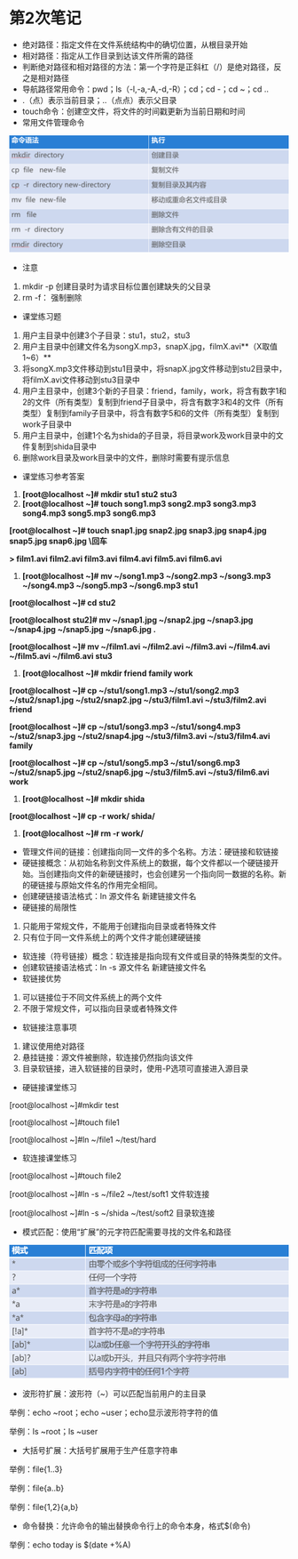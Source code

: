 # 第2次笔记

- 绝对路径：指定文件在文件系统结构中的确切位置，从根目录开始
- 相对路径：指定从工作目录到达该文件所需的路径
- 判断绝对路径和相对路径的方法：第一个字符是正斜杠（/）是绝对路径，反之是相对路径
- 导航路径常用命令：pwd；ls（-l,-a,-A,-d,-R）；cd；cd -；cd ~；cd ..
- .（点）表示当前目录；..（点点）表示父目录
- touch命令：创建空文件，将文件的时间戳更新为当前日期和时间
- 常用文件管理命令

![%E7%AC%AC2%E6%AC%A1%E7%AC%94%E8%AE%B0%207a7e030248ba4ea1a3383ac5ec6ff6f8/image1.png](%E7%AC%AC2%E6%AC%A1%E7%AC%94%E8%AE%B0%207a7e030248ba4ea1a3383ac5ec6ff6f8/image1.png)

- 注意
1. mkdir -p 创建目录时为请求目标位置创建缺失的父目录
2. rm -f： 强制删除
- 课堂练习题
1. 用户主目录中创建3个子目录：stu1，stu2，stu3
2. 用户主目录中创建文件名为songX.mp3，snapX.jpg，filmX.avi**（X取值1~6）**
3. 将songX.mp3文件移动到stu1目录中，将snapX.jpg文件移动到stu2目录中，将filmX.avi文件移动到stu3目录中
4. 用户主目录中，创建3个新的子目录：friend，family，work，将含有数字1和2的文件（所有类型）复制到friend子目录中，将含有数字3和4的文件（所有类型）复制到family子目录中，将含有数字5和6的文件（所有类型）复制到work子目录中
5. 用户主目录中，创建1个名为shida的子目录，将目录work及work目录中的文件复制到shida目录中
6. 删除work目录及work目录中的文件，删除时需要有提示信息
- 课堂练习参考答案
1. **[root@localhost ~]# mkdir stu1 stu2 stu3**
2. **[root@localhost ~]# touch song1.mp3 song2.mp3 song3.mp3 song4.mp3 song5.mp3 song6.mp3**

**[root@localhost ~]# touch snap1.jpg snap2.jpg snap3.jpg snap4.jpg snap5.jpg snap6.jpg \回车**

**> film1.avi film2.avi film3.avi film4.avi film5.avi film6.avi**

1. **[root@localhost ~]# mv ~/song1.mp3 ~/song2.mp3 ~/song3.mp3 ~/song4.mp3 ~/song5.mp3 ~/song6.mp3 stu1**

**[root@localhost ~]# cd stu2**

**[root@localhost stu2]# mv ~/snap1.jpg ~/snap2.jpg ~/snap3.jpg ~/snap4.jpg ~/snap5.jpg ~/snap6.jpg .**

**[root@localhost ~]# mv ~/film1.avi ~/film2.avi ~/film3.avi ~/film4.avi ~/film5.avi ~/film6.avi stu3**

1. **[root@localhost ~]# mkdir friend family work**

**[root@localhost ~]# cp ~/stu1/song1.mp3 ~/stu1/song2.mp3 ~/stu2/snap1.jpg ~/stu2/snap2.jpg ~/stu3/film1.avi ~/stu3/film2.avi friend**

**[root@localhost ~]# cp ~/stu1/song3.mp3 ~/stu1/song4.mp3 ~/stu2/snap3.jpg ~/stu2/snap4.jpg ~/stu3/film3.avi ~/stu3/film4.avi family**

**[root@localhost ~]# cp ~/stu1/song5.mp3 ~/stu1/song6.mp3 ~/stu2/snap5.jpg ~/stu2/snap6.jpg ~/stu3/film5.avi ~/stu3/film6.avi work**

1. **[root@localhost ~]# mkdir shida**

**[root@localhost ~]# cp -r work/ shida/**

1. **[root@localhost ~]# rm -r work/**
- 管理文件间的链接：创建指向同一文件的多个名称。方法：硬链接和软链接
- 硬链接概念：从初始名称到文件系统上的数据，每个文件都以一个硬链接开始。当创建指向文件的新硬链接时，也会创建另一个指向同一数据的名称。新的硬链接与原始文件名的作用完全相同。
- 创建硬链接语法格式：ln 源文件名 新建链接文件名
- 硬链接的局限性
1. 只能用于常规文件，不能用于创建指向目录或者特殊文件
2. 只有位于同一文件系统上的两个文件才能创建硬链接
- 软连接（符号链接）概念：软连接是指向现有文件或目录的特殊类型的文件。
- 创建软链接语法格式：ln -s 源文件名 新建链接文件名
- 软链接优势
1. 可以链接位于不同文件系统上的两个文件
2. 不限于常规文件，可以指向目录或者特殊文件
- 软链接注意事项
1. 建议使用绝对路径
2. 悬挂链接：源文件被删除，软连接仍然指向该文件
3. 目录软链接，进入软链接的目录时，使用-P选项可直接进入源目录
- 硬链接课堂练习

[root@localhost ~]#mkdir test

[root@localhost ~]#touch file1

[root@localhost ~]#ln ~/file1 ~/test/hard

- 软连接课堂练习

[root@localhost ~]#touch file2

[root@localhost ~]#ln -s ~/file2 ~/test/soft1 文件软连接

[root@localhost ~]#ln -s ~/shida ~/test/soft2 目录软连接

- 模式匹配：使用“扩展”的元字符匹配需要寻找的文件名和路径

![%E7%AC%AC2%E6%AC%A1%E7%AC%94%E8%AE%B0%207a7e030248ba4ea1a3383ac5ec6ff6f8/image2.png](%E7%AC%AC2%E6%AC%A1%E7%AC%94%E8%AE%B0%207a7e030248ba4ea1a3383ac5ec6ff6f8/image2.png)

- 波形符扩展：波形符（~）可以匹配当前用户的主目录

举例：echo ~root；echo ~user；echo显示波形符字符的值

举例：ls ~root；ls ~user

- 大括号扩展：大括号扩展用于生产任意字符串

举例：file{1..3}

举例：file{a..b}

举例：file{1,2}{a,b}

- 命令替换：允许命令的输出替换命令行上的命令本身，格式$(命令)

举例：echo today is $(date +%A)
